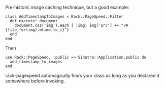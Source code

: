 Pre-historic image caching technique, but a good example:

    class AddTimestampToImages < Rack::PageSpeed::Filter
      def execute! document
        document.css('img').each { |img| img['src'] += "?#{file_for(img).mtime.to_i}"}
      end
    end

Then

    use Rack::PageSpeed, :public => Sinatra::Application.public do
      add_timestamp_to_images
    end

rack-pagespeed automagically finds your class as long as you declared it somewhere before invoking.